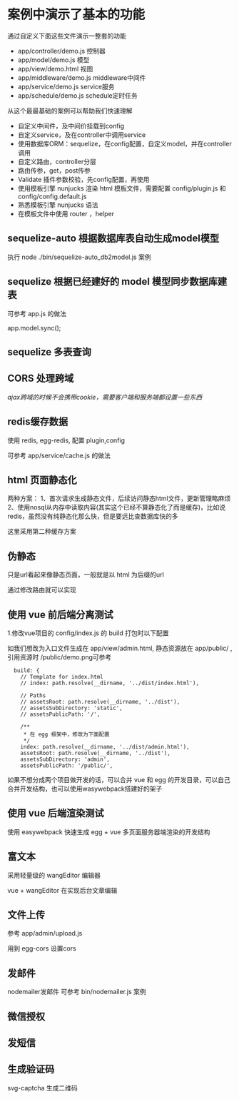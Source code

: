 
# 案例中演示了基本的功能

通过自定义下面这些文件演示一整套的功能

- app/controller/demo.js        控制器
- app/model/demo.js             模型
- app/view/demo.html            视图
- app/middleware/demo.js        middleware中间件
- app/service/demo.js           service服务
- app/schedule/demo.js          schedule定时任务

从这个最最基础的案例可以帮助我们快速理解

- 自定义中间件，及中间价挂载到config
- 自定义service，及在controller中调用service
- 使用数据库ORM：sequelize，在config配置，自定义model，并在controller调用 
- 自定义路由，controller分层
- 路由传参，get，post传参
- Validate 插件参数校验，先config配置，再使用
- 使用模板引擎 nunjucks 渲染 html 模板文件，需要配置 config/plugin.js 和 config/config.default.js
- 熟悉模板引擎 nunjucks 语法
- 在模板文件中使用 router ，helper


## sequelize-auto 根据数据库表自动生成model模型

执行 node ./bin/sequelize-auto_db2model.js 案例


## sequelize  根据已经建好的 model 模型同步数据库建表

可参考 app.js 的做法

app.model.sync();


## sequelize 多表查询





## CORS 处理跨域

*ajax跨域的时候不会携带cookie，需要客户端和服务端都设置一些东西*



## redis缓存数据

使用 redis, egg-redis, 配置 plugin,config

可参考 app/service/cache.js 的做法



## html 页面静态化

两种方案：
1、首次请求生成静态文件，后续访问静态html文件，更新管理略麻烦
2、使用nosql从内存中读取内容(其实这个已经不算静态化了而是缓存)，比如说redis，虽然没有纯静态化那么快，但是要远比查数据库快的多

这里采用第二种缓存方案


## 伪静态

只是url看起来像静态页面，一般就是以 html 为后缀的url

通过修改路由就可以实现


## 使用 vue 前后端分离测试

1.修改vue项目的 config/index.js 的 build 打包时以下配置

如我们想改为入口文件生成在 app/view/admin.html, 静态资源放在 app/public/ , 引用资源时 /public/demo.png可参考
```
  build: {
    // Template for index.html
    // index: path.resolve(__dirname, '../dist/index.html'),

    // Paths
    // assetsRoot: path.resolve(__dirname, '../dist'),
    // assetsSubDirectory: 'static',
    // assetsPublicPath: '/',

    /**
     * 在 egg 框架中，修改为下面配置
     */
    index: path.resolve(__dirname, '../dist/admin.html'),
    assetsRoot: path.resolve(__dirname, '../dist'),
    assetsSubDirectory: 'admin',
    assetsPublicPath: '/public/',
```

如果不想分成两个项目做开发的话，可以合并 vue 和 egg 的开发目录，可以自己合并开发结构，也可以使用wasywebpack搭建好的架子



## 使用 vue 后端渲染测试

使用 easywebpack 快速生成 egg + vue 多页面服务器端渲染的开发结构



## 富文本

采用轻量级的 wangEditor 编辑器

vue + wangEditor 在实现后台文章编辑


## 文件上传

参考 app/admin/upload.js 

用到 egg-cors 设置cors



## 发邮件
nodemailer发邮件
可参考 bin/nodemailer.js 案例


## 微信授权



## 发短信


## 生成验证码

svg-captcha 生成二维码

